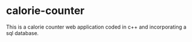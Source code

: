 # calorie-counter
This is a calorie counter web application coded in c++ and incorporating a sql database.
